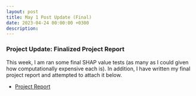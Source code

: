 ```yaml
---
layout: post
title: May 1 Post Update (Final)
date: 2023-04-24 00:00:00 +0300
description: 
---
```


### Project Update: Finalized Project Report 

This week, I am ran some final SHAP value tests (as many as I could given how computationally expensive each is). In addition, I have written my final project report and attempted to attach it below.

* [Project Report](https://github.com/COMS-BC3997-SP23/website-AidanNEichman/blob/main/CSP_Final_Paper%20(4).pdf)
